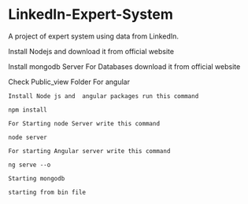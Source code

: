 # LinkedIn-Expert-System
A project of expert system using data from LinkedIn.

Install Nodejs and download it from official website

Install mongodb Server For Databases download it from official website

Check Public_view Folder For angular

```
Install Node js and  angular packages run this command

npm install

For Starting node Server write this command

node server

For starting Angular server write this command

ng serve --o

Starting mongodb 

starting from bin file 

```

